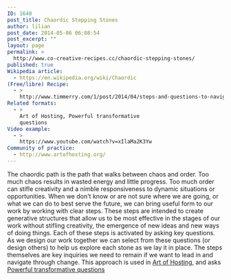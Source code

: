 ```yaml
---
ID: 1648
post_title: Chaordic Stepping Stones
author: lilian
post_date: 2014-05-06 06:08:54
post_excerpt: ""
layout: page
permalink: >
  http://www.co-creative-recipes.cc/chaordic-stepping-stones/
published: true
Wikipedia article:
  - https://en.wikipedia.org/wiki/Chaordic
(Free/libre) Recipe:
  - >
    http://www.timmerry.com/1/post/2014/04/steps-and-questions-to-navigate-change.html
Related formats:
  - >
    Art of Hosting, Powerful transformative
    questions
Video example:
  - >
    https://www.youtube.com/watch?v=xIlaMa2K3Yw
Community of practice:
  - http://www.artofhosting.org/
---
```

The chaordic path is the path that walks between chaos and order. Too much chaos results in wasted energy and little progress. Too much order can stifle creativity and a nimble responsiveness to dynamic situations or opportunities. When we don't know or are not sure where we are going, or what we can do to best serve the future, we can bring useful form to our work by working with clear steps. These steps are intended to create generative structures that allow us to be most effective in the stages of our work without stifling creativity, the emergence of new ideas and new ways of doing things. Each of these steps is activated by asking key questions. As we design our work together we can select from these questions (or design others) to help us explore each stone as we lay it in place. The steps themselves are key inquiries we need to remain if we want to lead in and navigate through change. This approach is used in [Art of Hosting][1], and asks [Powerful transformative questions][2]

 [1]: http://www.co-creative-recipes.cc/recipes/aoh-art-of-hosting/ "AoH (Art of Hosting)"
 [2]: http://www.co-creative-recipes.cc/recipes/powerful-transformative-questions/ "Powerful transformative questions"